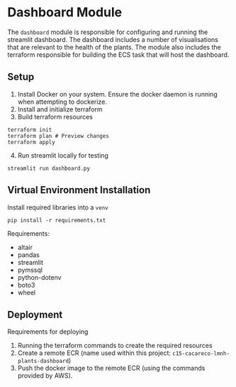 # Dashboard Module

The `dashboard` module is responsible for configuring and running the streamlit dashboard. The dashboard includes a number of visualisations that are relevant to the health of the plants. The module also includes the terraform responsible for building the ECS task that will host the dashboard.

## Setup

1. Install Docker on your system. Ensure the docker daemon is running when attempting to dockerize.
2. Install and initialize terraform
3. Build terraform resources
```
terraform init
terraform plan # Preview changes
terraform apply
```
4. Run streamlit locally for testing
```
streamlit run dashboard.py
```

## Virtual Environment Installation
Install required libraries into a `venv`
```
pip install -r requirements.txt
```
Requirements:
- altair
- pandas
- streamlit
- pymssql
- python-dotenv
- boto3
- wheel

## Deployment
Requirements for deploying 
1. Running the terraform commands to create the required resources 
2. Create a remote ECR (name used within this project: `c15-cacareco-lmnh-plants-dashboard`)
3. Push the docker image to the remote ECR (using the commands provided by AWS).
